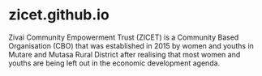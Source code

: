 # zicet.github.io
Zivai Community Empowerment Trust (ZICET) is a Community Based Organisation (CBO) that was established in 2015 by women and youths in Mutare and Mutasa Rural District after realising that most women and youths are being left out in the economic development agenda.

